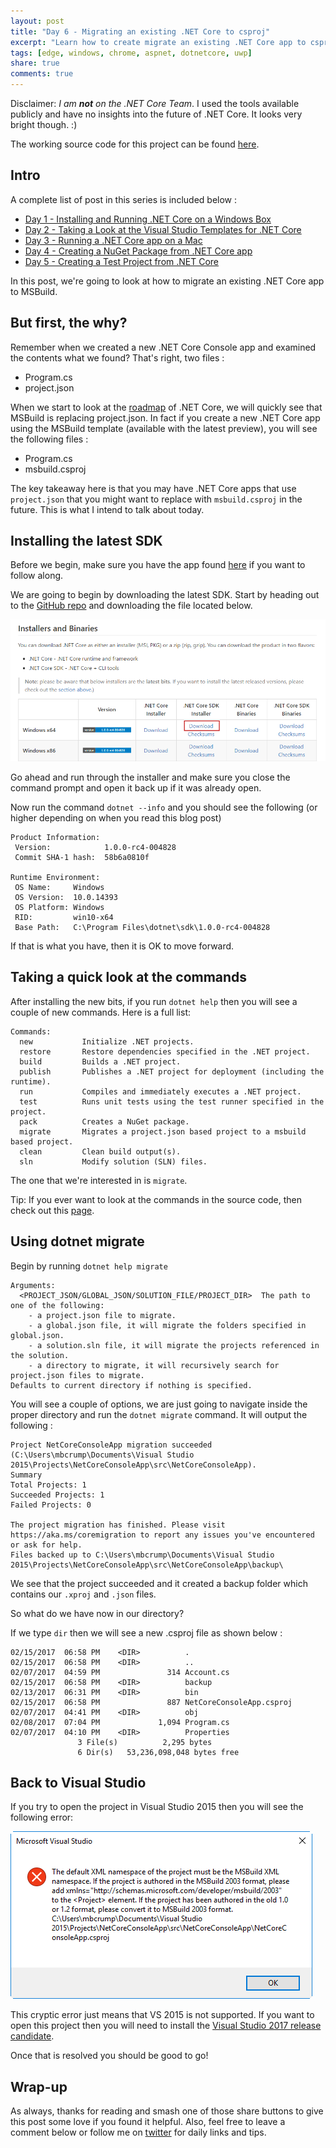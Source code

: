 ```yaml
---
layout: post
title: "Day 6 - Migrating an existing .NET Core to csproj"
excerpt: "Learn how to create migrate an existing .NET Core app to csproj"
tags: [edge, windows, chrome, aspnet, dotnetcore, uwp]
share: true
comments: true
---
```


Disclaimer: *I am **not** on the .NET Core Team*. I used the tools available publicly and have no insights into the future of .NET Core. It looks very bright though. :)

The working source code for this project can be found [here](https://github.com/mbcrump/DotNetCorePlayground). 


## Intro

A complete list of post in this series is included below :

* [Day 1 - Installing and Running .NET Core on a Windows Box](http://michaelcrump.net/getting-started-with-aspnetcore/)
* [Day 2 - Taking a Look at the Visual Studio Templates for .NET Core](http://michaelcrump.net/part2-aspnetcore/)
* [Day 3 - Running a .NET Core app on a Mac](http://michaelcrump.net/part3-aspnetcore/)
* [Day 4 - Creating a NuGet Package from .NET Core app](http://michaelcrump.net/part4-aspnetcore/)
* [Day 5 - Creating a Test Project from .NET Core](http://michaelcrump.net/part5-aspnetcore/)

In this post, we're going to look at how to migrate an existing .NET Core app to MSBuild.

## But first, the why?

Remember when we created a new .NET Core Console app and examined the contents what we found? That's right, two files : 

* Program.cs
* project.json

When we start to look at the [roadmap](https://github.com/dotnet/core/blob/master/roadmap.md) of .NET Core, we will quickly see that MSBuild is replacing project.json. In fact if you create a new .NET Core app using the MSBuild template (available with the latest preview), you will see the following files : 

* Program.cs
* msbuild.csproj

The key takeaway here is that you may have .NET Core apps that use `project.json` that you might want to replace with `msbuild.csproj` in the future. This is what I intend to talk about today. 

## Installing the latest SDK

Before we begin, make sure you have the app found [here](https://github.com/mbcrump/DotNetCorePlayground) if you want to follow along. 

We are going to begin by downloading the latest SDK. Start by heading out to the [GitHub repo](https://github.com/dotnet/cli) and downloading the file located below.

![image](/files/installerbinarycore.png)

Go ahead and run through the installer and make sure you close the command prompt and open it back up if it was already open. 

Now run the command `dotnet --info` and you should see the following (or higher depending on when you read this blog post)

	Product Information:
	 Version:            1.0.0-rc4-004828
	 Commit SHA-1 hash:  58b6a0810f
	
	Runtime Environment:
	 OS Name:     Windows
	 OS Version:  10.0.14393
	 OS Platform: Windows
	 RID:         win10-x64
	 Base Path:   C:\Program Files\dotnet\sdk\1.0.0-rc4-004828

If that is what you have, then it is OK to move forward.  

## Taking a quick look at the commands

After installing the new bits, if you run `dotnet help` then you will see a couple of new commands. Here is a full list: 

	Commands:
	  new           Initialize .NET projects.
	  restore       Restore dependencies specified in the .NET project.
	  build         Builds a .NET project.
	  publish       Publishes a .NET project for deployment (including the runtime).
	  run           Compiles and immediately executes a .NET project.
	  test          Runs unit tests using the test runner specified in the project.
	  pack          Creates a NuGet package.
	  migrate       Migrates a project.json based project to a msbuild based project.
	  clean         Clean build output(s).
	  sln           Modify solution (SLN) files.

The one that we're interested in is `migrate`. 

Tip: If you ever want to look at the commands in the source code, then check out this [page](https://github.com/dotnet/cli/blob/2d93968a88a724ec69a3c3cfd0ad92576101cbfe/src/dotnet/Program.cs). 

## Using dotnet migrate

Begin by running `dotnet help migrate`
	
	Arguments:
	  <PROJECT_JSON/GLOBAL_JSON/SOLUTION_FILE/PROJECT_DIR>  The path to one of the following:
	    - a project.json file to migrate.
	    - a global.json file, it will migrate the folders specified in global.json.
	    - a solution.sln file, it will migrate the projects referenced in the solution.
	    - a directory to migrate, it will recursively search for project.json files to migrate.
	Defaults to current directory if nothing is specified.

You will see a couple of options, we are just going to navigate inside the proper directory and run the `dotnet migrate` command. It will output the following : 

	Project NetCoreConsoleApp migration succeeded (C:\Users\mbcrump\Documents\Visual Studio 2015\Projects\NetCoreConsoleApp\src\NetCoreConsoleApp).
	Summary
	Total Projects: 1
	Succeeded Projects: 1
	Failed Projects: 0
	
	The project migration has finished. Please visit https://aka.ms/coremigration to report any issues you've encountered or ask for help.
	Files backed up to C:\Users\mbcrump\Documents\Visual Studio 2015\Projects\NetCoreConsoleApp\src\NetCoreConsoleApp\backup\

We see that the project succeeded and it created a backup folder which contains our `.xproj` and `.json` files. 

So what do we have now in our directory? 

If we type `dir` then we will see a new .csproj file as shown below : 

	02/15/2017  06:58 PM    <DIR>          .
	02/15/2017  06:58 PM    <DIR>          ..
	02/07/2017  04:59 PM               314 Account.cs
	02/15/2017  06:58 PM    <DIR>          backup
	02/13/2017  06:31 PM    <DIR>          bin
	02/15/2017  06:58 PM               887 NetCoreConsoleApp.csproj
	02/07/2017  04:41 PM    <DIR>          obj
	02/08/2017  07:04 PM             1,094 Program.cs
	02/07/2017  04:10 PM    <DIR>          Properties
	               3 File(s)          2,295 bytes
	               6 Dir(s)   53,236,098,048 bytes free

## Back to Visual Studio

If you try to open the project in Visual Studio 2015 then you will see the following error:

![image](/files/errordotnetcorevs.png)

This cryptic error just means that VS 2015 is not supported. If you want to open this project then you will need to install the [Visual Studio 2017 release candidate](https://www.visualstudio.com/). 

Once that is resolved you should be good to go! 

## Wrap-up

As always, thanks for reading and smash one of those share buttons to give this post some love if you found it helpful. Also, feel free to leave a comment below or follow me on [twitter](http://twitter.com/mbcrump) for daily links and tips. 